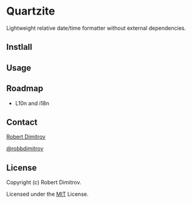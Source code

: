 # Quartzite

Lightweight relative date/time formatter without external dependencies.

## Instlall

## Usage

## Roadmap

- L10n and i18n

## Contact

[Robert Dimitrov](http://robbdimitrov.com)   

[@robbdimitrov](https://twitter.com/robbdimitrov)

## License

Copyright (c) Robert Dimitrov.

Licensed under the [MIT](LICENSE) License.
